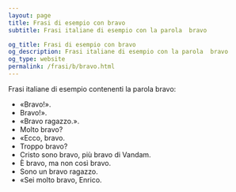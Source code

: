 ```yaml
---
layout: page
title: Frasi di esempio con bravo 
subtitle: Frasi italiane di esempio con la parola  bravo

og_title: Frasi di esempio con bravo 
og_description: Frasi italiane di esempio con la parola  bravo
og_type: website
permalink: /frasi/b/bravo.html
---
```


Frasi italiane di esempio contenenti la parola bravo:


- «Bravo!».
- Bravo!».
- «Bravo ragazzo.».
- Molto bravo?
- «Ecco, bravo.
- Troppo bravo?
- Cristo sono bravo, più bravo di Vandam.
- È bravo, ma non così bravo.
- Sono un bravo ragazzo.
- «Sei molto bravo, Enrico.
